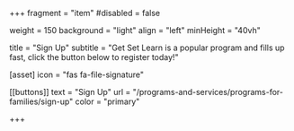 +++
fragment = "item"
#disabled = false

weight = 150
background = "light"
align = "left"
minHeight = "40vh"

title = "Sign Up"
subtitle = "Get Set Learn is a popular program and fills up fast, click the  button below to register today!"

[asset]
  icon = "fas fa-file-signature"
  
[[buttons]]
  text = "Sign Up"
  url = "/programs-and-services/programs-for-families/sign-up"
  color = "primary"
  

  
+++


  



